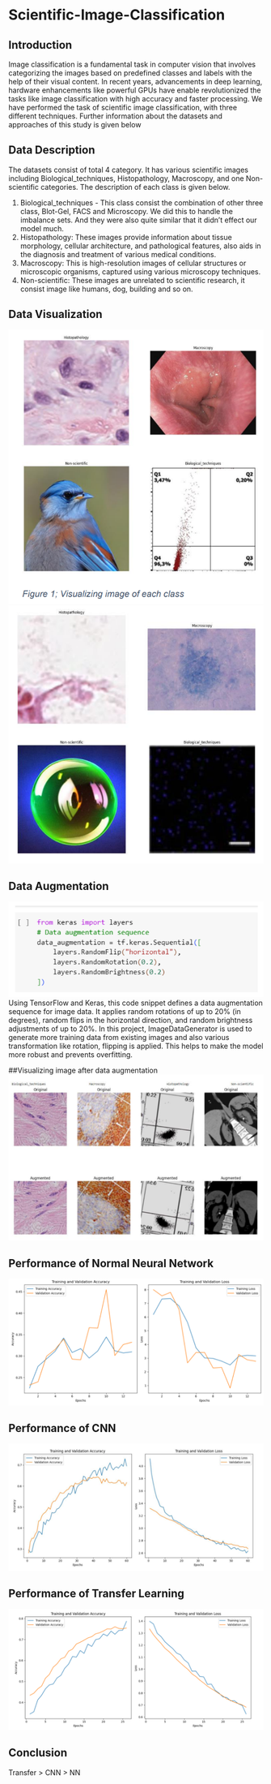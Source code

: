 # Scientific-Image-Classification

## Introduction
Image classification is a fundamental task in computer vision that involves categorizing 
the images based on predefined classes and labels with the help of their visual content.
In recent years, advancements in deep learning, hardware enhancements like powerful 
GPUs have enable revolutionized the tasks like image classification with high accuracy 
and faster processing. We have performed the task of scientific image classification, 
with three different techniques. Further information about the datasets and approaches 
of this study is given below


## Data Description
The datasets consist of total 4 category. It has various scientific images including 
Biological_techniques, Histopathology, Macroscopy, and one Non-scientific categories.
The description of each class is given below.
1. Biological_techniques - This class consist the combination of other three class, 
Blot-Gel, FACS and Microscopy. We did this to handle the imbalance sets. And 
they were also quite similar that it didn’t effect our model much. 
2. Histopathology: These images provide information about tissue morphology, 
cellular architecture, and pathological features, also aids in the diagnosis and 
treatment of various medical conditions.
3. Macroscopy: This is high-resolution images of cellular structures or microscopic 
organisms, captured using various microscopy techniques.
4. Non-scientific: These images are unrelated to scientific research, it consist image 
like humans, dog, building and so on.

## Data Visualization 
![alt text](assets/image.png)
![alt text](assets/image-1.png)

## Data Augmentation 
![alt text](assets/image-2.png) 
Using TensorFlow and Keras, this code snippet defines a data augmentation sequence 
for image data. It applies random rotations of up to 20% (in degrees), random flips in the 
horizontal direction, and random brightness adjustments of up to 20%. In this project, 
ImageDataGenerator is used to generate more training data from existing images and 
also various transformation like rotation, flipping is applied. This helps to make the 
model more robust and prevents overfitting.

##Visualizing image after data augmentation 
![alt text](assets/image-3.png) 

## Performance of Normal Neural Network 
![alt text](assets/image-4.png) 

## Performance of CNN 
![alt text](assets/image-5.png)

## Performance of Transfer Learning 
![alt text](assets/image-6.png)

## Conclusion
Transfer > CNN > NN